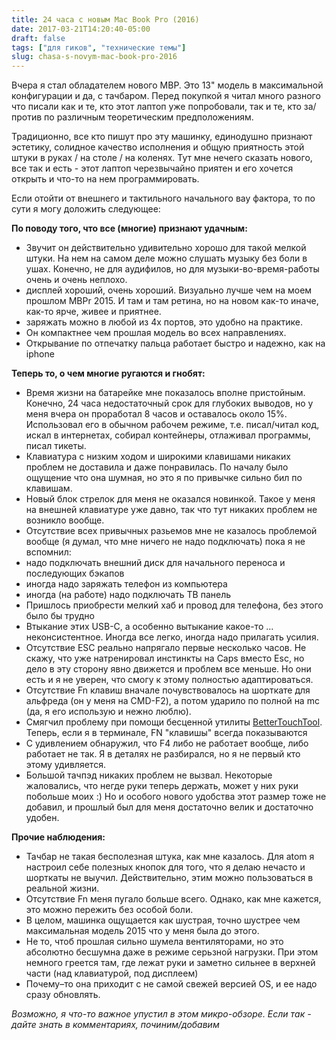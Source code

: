 ```yaml
---
title: 24 часа с новым Mac Book Pro (2016)
date: 2017-03-21T14:20:40-05:00
draft: false
tags: ["для гиков", "технические темы"]
slug: chasa-s-novym-mac-book-pro-2016
---
```


Вчера я стал обладателем нового MBP. Это 13" модель в максимальной конфигурации и да, с тачбаром. Перед покупкой я читал много разного что писали как и те, кто этот лаптоп уже попробовали, так и те, кто за/против по различным теоретическим предположениям.

Традиционно, все кто пишут про эту машинку, единодушно признают эстетику, солидное качество исполнения и общую приятность этой штуки в руках / на столе / на коленях. Тут мне нечего сказать нового, все так и есть - этот лаптоп черезвычайно приятен и его хочется открыть и что-то на нем программировать. 

Если отойти от внешнего и тактильного начального вау фактора, то по сути я могу доложить следующее:

**По поводу того, что все (многие) признают удачным:**

- Звучит он действительно удивительно хорошо для такой мелкой штуки. На нем на самом деле можно слушать музыку без боли в ушах. Конечно, не для аудифилов, но для музыки-во-время-работы очень и очень неплохо.
- дисплей хороший, очень хороший. Визуально лучше чем на моем прошлом MBPr 2015. И там и там ретина, но на новом как-то иначе, как-то ярче, живее и приятнее.
- заряжать можно в любой из 4х портов, это удобно на практике.
- Он компактнее чем прошлая модель во всех направлениях. 
- Открывание по отпечатку пальца работает быстро и надежно, как на iphone

**Теперь то, о чем многие ругаются и гнобят:**

- Время жизни на батарейке мне показалось вполне пристойным. Конечно, 24 часа недостаточный срок для глубоких выводов, но у меня вчера он проработал 8 часов и оставалось около 15%. Использовал его в обычном рабочем режиме, т.е. писал/читал код, искал в интернетах, собирал контейнеры, отлаживал программы, писал тикеты. 
- Клавиатура с низким ходом и широкими клавишами никаких проблем не доставила и даже понравилась. По началу было ощущение что она шумная, но это я по привычке сильно бил по клавишам.
- Новый блок стрелок для меня не оказался новинкой. Такое у меня на внешней клавиатуре уже давно, так что тут никаких проблем не возникло вообще.
- Отсутствие всех привычных разьемов мне не казалось проблемой вообще (я думал, что мне ничего не надо подключать) пока я не вспомнил:
 - надо подключать внешний диск для начального переноса и последующих бэкапов
 - иногда надо заряжать телефон из компьютера
 - иногда (на работе) надо подключать ТВ панель
- Пришлось приобрести мелкий хаб и провод для телефона, без этого было бы трудно
- Втыкание этих USB-C, а особенно вытыкание какое-то ... неконсистентное. Иногда все легко, иногда надо прилагать усилия.
- Отсутствие ESC реально напрягало первые несколько часов. Не скажу, что уже натренировал инстинкты на Caps вместо Esc, но дело в эту сторону явно движется и проблем все меньше. Но они есть и я не уверен, что смогу к этому полностью адаптироваться.
- Отсутствие Fn клавиш вначале почувствовалось на шорткате для альфреда (он у меня на CMD-F2), а потом ударило по полной на mc (да, я его использую и нежно люблю). 
- Смягчил проблему при помощи бесценной утилиты [BetterTouchTool](https://www.boastr.net). Теперь, если я в терминале, FN "клавишы" всегда показываются
- С удивлением обнаружил, что F4 либо не работает вообще, либо работает не так. Я в деталях не разбирался, но я не первый кто этому удивляется.
- Большой тачпэд никаких проблем не вызвал. Некоторые жаловались, что негде руки теперь держать, может у них руки побольше моих :) Но и особого нового удобства этот размер тоже не добавил, и прошлый был для меня достаточно велик и достаточно удобен.

**Прочие наблюдения:**

- Тачбар не такая бесполезная штука, как мне казалось. Для atom я настроил себе полезных кнопок для того, что я делаю нечасто и шорткаты не выучил. Действительно, этим можно пользоваться в реальной жизни.
- Отсутствие Fn меня пугало больше всего. Однако, как мне кажется, это можно пережить без особой боли.
- В целом, машинка ощущается как шустрая, точно шустрее чем максимальная модель 2015 что у меня была до этого.
- Не то, чтоб прошлая сильно шумела вентиляторами, но это абсолютно бесшумна даже в режиме серьзной нагрузки. При этом немного греется там, где лежат руки и заметно сильнее в верхней части (над клавиатурой, под дисплеем)
- Почему–то она приходит с не самой свежей версией OS, и ее надо сразу обновлять.

*Возможно, я что-то важное упустил в этом микро-обзоре. Если так - дайте знaть в комментариях, починим/добавим*